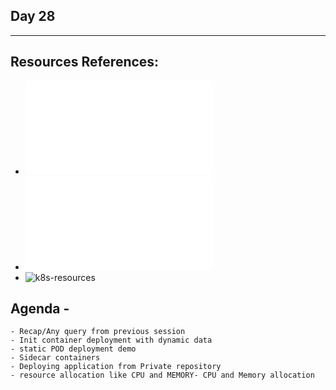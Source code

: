 ## Day 28
*************************************************************************************

## Resources References:
- ![Complete-Notes](../TrainingQueries-Agenda.txt)
- ![K8S-Contents](../K8S_DeepDive_Content.md)
- ![k8s-resources](../k8s_resources/)

## Agenda - 
	- Recap/Any query from previous session
	- Init container deployment with dynamic data
	- static POD deployment demo
	- Sidecar containers
	- Deploying application from Private repository
	- resource allocation like CPU and MEMORY- CPU and Memory allocation